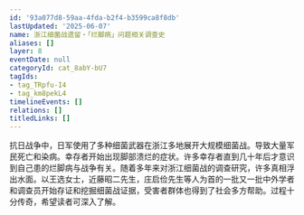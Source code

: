 ```yaml
---
id: '93a077d8-59aa-4fda-b2f4-b3599ca8f8db'
lastUpdated: '2025-06-07'
name: 浙江细菌战遗留・「烂脚病」问题相关调查史
aliases: []
layer: 8
eventDate: null
categoryId: cat_8abY-bU7
tagIds:
- tag_TRpfu-I4
- tag_km8pekL4
timelineEvents: []
relations: []
titledLinks: []
---
```

抗日战争中，日军使用了多种细菌武器在浙江多地展开大规模细菌战。导致大量军民死亡和染病。幸存者开始出现脚部溃烂的症状。许多幸存者直到几十年后才意识到自己患的烂脚病与战争有关。随着多年来对浙江细菌战的调查研究，许多真相浮出水面。以王选女士，近藤昭二先生，庄启俭先生等人为首的一批又一批中外学者和调查员开始存证和挖掘细菌战证据，受害者群体也得到了社会多方帮助。过程十分传奇，希望读者可深入了解。

